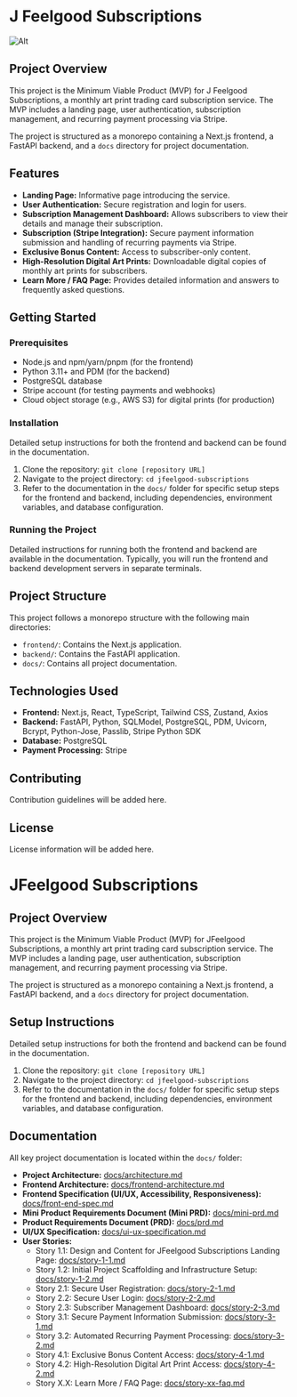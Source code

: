 # J Feelgood Subscriptions

![Alt](https://repobeats.axiom.co/api/embed/c778984a3d8850076e7ec378e1e651dd82deaa75.svg "Repobeats analytics image")

## Project Overview

This project is the Minimum Viable Product (MVP) for J Feelgood Subscriptions, a monthly art print trading card subscription service. The MVP includes a landing page, user authentication, subscription management, and recurring payment processing via Stripe.

The project is structured as a monorepo containing a Next.js frontend, a FastAPI backend, and a `docs` directory for project documentation.

## Features

*   **Landing Page:** Informative page introducing the service.
*   **User Authentication:** Secure registration and login for users.
*   **Subscription Management Dashboard:** Allows subscribers to view their details and manage their subscription.
*   **Subscription (Stripe Integration):** Secure payment information submission and handling of recurring payments via Stripe.
*   **Exclusive Bonus Content:** Access to subscriber-only content.
*   **High-Resolution Digital Art Prints:** Downloadable digital copies of monthly art prints for subscribers.
*   **Learn More / FAQ Page:** Provides detailed information and answers to frequently asked questions.

## Getting Started

### Prerequisites

*   Node.js and npm/yarn/pnpm (for the frontend)
*   Python 3.11+ and PDM (for the backend)
*   PostgreSQL database
*   Stripe account (for testing payments and webhooks)
*   Cloud object storage (e.g., AWS S3) for digital prints (for production)

### Installation

Detailed setup instructions for both the frontend and backend can be found in the documentation.

1.  Clone the repository: `git clone [repository URL]`
2.  Navigate to the project directory: `cd jfeelgood-subscriptions`
3.  Refer to the documentation in the `docs/` folder for specific setup steps for the frontend and backend, including dependencies, environment variables, and database configuration.

### Running the Project

Detailed instructions for running both the frontend and backend are available in the documentation. Typically, you will run the frontend and backend development servers in separate terminals.

## Project Structure

This project follows a monorepo structure with the following main directories:

*   `frontend/`: Contains the Next.js application.
*   `backend/`: Contains the FastAPI application.
*   `docs/`: Contains all project documentation.

## Technologies Used

*   **Frontend:** Next.js, React, TypeScript, Tailwind CSS, Zustand, Axios
*   **Backend:** FastAPI, Python, SQLModel, PostgreSQL, PDM, Uvicorn, Bcrypt, Python-Jose, Passlib, Stripe Python SDK
*   **Database:** PostgreSQL
*   **Payment Processing:** Stripe

## Contributing

Contribution guidelines will be added here.

## License

License information will be added here.
# JFeelgood Subscriptions

## Project Overview

This project is the Minimum Viable Product (MVP) for JFeelgood Subscriptions, a monthly art print trading card subscription service. The MVP includes a landing page, user authentication, subscription management, and recurring payment processing via Stripe.

The project is structured as a monorepo containing a Next.js frontend, a FastAPI backend, and a `docs` directory for project documentation.

## Setup Instructions

Detailed setup instructions for both the frontend and backend can be found in the documentation.

1.  Clone the repository: `git clone [repository URL]`
2.  Navigate to the project directory: `cd jfeelgood-subscriptions`
3.  Refer to the documentation in the `docs/` folder for specific setup steps for the frontend and backend, including dependencies, environment variables, and database configuration.

## Documentation

All key project documentation is located within the `docs/` folder:

*   **Project Architecture:** [docs/architecture.md](docs/architecture.md)
*   **Frontend Architecture:** [docs/frontend-architecture.md](docs/frontend-architecture.md)
*   **Frontend Specification (UI/UX, Accessibility, Responsiveness):** [docs/front-end-spec.md](docs/front-end-spec.md)
*   **Mini Product Requirements Document (Mini PRD):** [docs/mini-prd.md](docs/mini-prd.md)
*   **Product Requirements Document (PRD):** [docs/prd.md](docs/prd.md)
*   **UI/UX Specification:** [docs/ui-ux-specification.md](docs/ui-ux-specification.md)
*   **User Stories:**
    *   Story 1.1: Design and Content for JFeelgood Subscriptions Landing Page: [docs/story-1-1.md](docs/story-1-1.md)
    *   Story 1.2: Initial Project Scaffolding and Infrastructure Setup: [docs/story-1-2.md](docs/story-1-2.md)
    *   Story 2.1: Secure User Registration: [docs/story-2-1.md](docs/story-2-1.md)
    *   Story 2.2: Secure User Login: [docs/story-2-2.md](docs/story-2-2.md)
    *   Story 2.3: Subscriber Management Dashboard: [docs/story-2-3.md](docs/story-2-3.md)
    *   Story 3.1: Secure Payment Information Submission: [docs/story-3-1.md](docs/story-3-1.md)
    *   Story 3.2: Automated Recurring Payment Processing: [docs/story-3-2.md](docs/story-3-2.md)
    *   Story 4.1: Exclusive Bonus Content Access: [docs/story-4-1.md](docs/story-4-1.md)
    *   Story 4.2: High-Resolution Digital Art Print Access: [docs/story-4-2.md](docs/story-4-2.md)
    *   Story X.X: Learn More / FAQ Page: [docs/story-xx-faq.md](docs/story-xx-faq.md)
